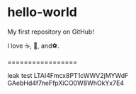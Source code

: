 hello-world
===========

My first repository on GitHub!

I love :coffee:, :pizza:, and:soccer:.

=================


leak test
LTAI4Fmcx8PT1cWWV2jMYWdF
GAebHd4f7neFfpXiCO0W8WhOkYx7E4
